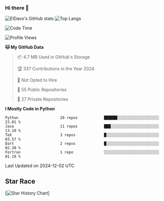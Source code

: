 ### Hi there 👋
![ElDavo's GitHub stats](https://github-readme-stats.vercel.app/api?username=ElDavoo&show_icons=true&theme=chartreuse-dark)
![Top Langs](https://github-readme-stats.vercel.app/api/top-langs/?username=ElDavoo&theme=chartreuse-dark&layout=compact)

<!--START_SECTION:waka-->
![Code Time](http://img.shields.io/badge/Code%20Time-2%2C198%20hrs%2010%20mins-blue)

![Profile Views](http://img.shields.io/badge/Profile%20Views-6-blue)

**🐱 My GitHub Data** 

> 📦 4.7 MB Used in GitHub's Storage 
 > 
> 🏆 337 Contributions in the Year 2024
 > 
> 🚫 Not Opted to Hire
 > 
> 📜 55 Public Repositories 
 > 
> 🔑 27 Private Repositories 
 > 
**I Mostly Code in Python** 

```text
Python                   20 repos            ██████░░░░░░░░░░░░░░░░░░░   23.81 % 
Java                     11 repos            ███░░░░░░░░░░░░░░░░░░░░░░   13.10 % 
TeX                      3 repos             █░░░░░░░░░░░░░░░░░░░░░░░░   03.57 % 
Dart                     2 repos             █░░░░░░░░░░░░░░░░░░░░░░░░   02.38 % 
Fortran                  1 repo              ░░░░░░░░░░░░░░░░░░░░░░░░░   01.19 % 
```




 Last Updated on 2024-12-02 UTC
<!--END_SECTION:waka-->

## Star Race

[![Star History Chart](https://api.star-history.com/svg?repos=ElDavoo/WhatsApp-Crypt14-Crypt15-Decrypter,ElDavoo/TuringOS,EliteAndroidApps/WhatsApp-Crypt12-Decrypter,KnugiHK/Whatsapp-Chat-Exporter&type=Date)]
